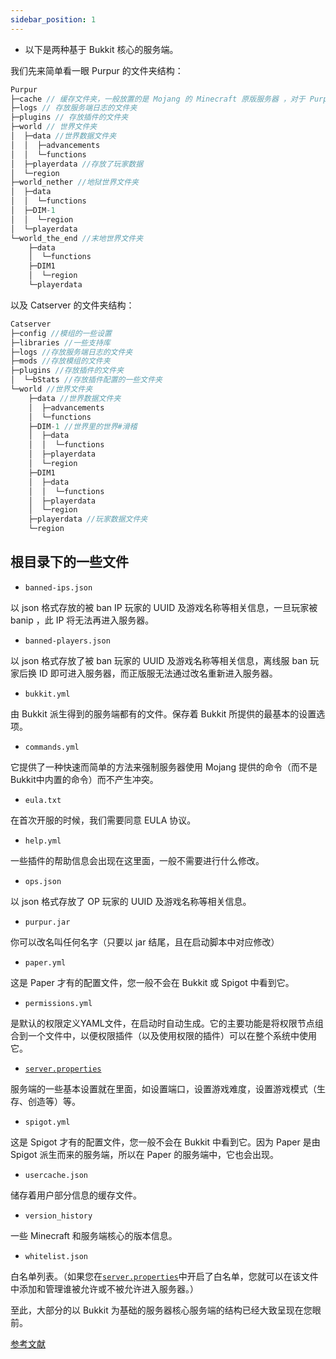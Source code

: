 ```yaml
---
sidebar_position: 1
---
```


- 以下是两种基于 Bukkit 核心的服务端。

我们先来简单看一眼 Purpur 的文件夹结构：
```c
Purpur
├─cache // 缓存文件夹，一般放置的是 Mojang 的 Minecraft 原版服务器 ，对于 Purpur fork 服务器一般会有 spark.jar
├─logs // 存放服务端日志的文件夹
├─plugins // 存放插件的文件夹
├─world // 世界文件夹
│  ├─data //世界数据文件夹
│  │  ├─advancements
│  │  └─functions
│  ├─playerdata //存放了玩家数据
│  └─region
├─world_nether //地狱世界文件夹
│  ├─data
│  │  └─functions
│  ├─DIM-1
│  │  └─region
│  └─playerdata
└─world_the_end //末地世界文件夹
    ├─data
    │  └─functions
    ├─DIM1
    │  └─region
    └─playerdata
```
以及 Catserver 的文件夹结构：
```c
Catserver
├─config //模组的一些设置
├─libraries //一些支持库
├─logs //存放服务端日志的文件夹
├─mods //存放模组的文件夹
├─plugins //存放插件的文件夹
│  └─bStats //存放插件配置的一些文件夹
└─world //世界文件夹
    ├─data //世界数据文件夹
    │  ├─advancements
    │  └─functions
    ├─DIM-1 //世界里的世界#滑稽
    │  ├─data
    │  │  └─functions
    │  ├─playerdata
    │  └─region
    ├─DIM1
    │  ├─data
    │  │  └─functions
    │  ├─playerdata
    │  └─region
    ├─playerdata //玩家数据文件夹
    └─region
```

## 根目录下的一些文件

- `banned-ips.json`

以 json 格式存放的被 ban IP 玩家的 UUID 及游戏名称等相关信息，一旦玩家被 banip ，此 IP 将无法再进入服务器。

- `banned-players.json`

以 json 格式存放了被 ban 玩家的 UUID 及游戏名称等相关信息，离线服 ban 玩家后换 ID 即可进入服务器，而正版服无法通过改名重新进入服务器。

- `bukkit.yml`

由 Bukkit 派生得到的服务端都有的文件。保存着 Bukkit 所提供的最基本的设置选项。

- `commands.yml`

它提供了一种快速而简单的方法来强制服务器使用 Mojang 提供的命令（而不是Bukkit中内置的命令）而不产生冲突。

- `eula.txt`

在首次开服的时候，我们需要同意 EULA 协议。

- `help.yml`

一些插件的帮助信息会出现在这里面，一般不需要进行什么修改。

- `ops.json`

以 json 格式存放了 OP 玩家的 UUID 及游戏名称等相关信息。

- `purpur.jar`

你可以改名叫任何名字（只要以 jar 结尾，且在启动脚本中对应修改）

- `paper.yml`

这是 Paper 才有的配置文件，您一般不会在 Bukkit 或 Spigot 中看到它。

- `permissions.yml`

是默认的权限定义YAML文件，在启动时自动生成。它的主要功能是将权限节点组合到一个文件中，以便权限插件（以及使用权限的插件）可以在整个系统中使用它。

- [`server.properties`](https://minecraft-zh.gamepedia.com/Server.properties)

服务端的一些基本设置就在里面，如设置端口，设置游戏难度，设置游戏模式（生存、创造等）等。

- `spigot.yml`

这是 Spigot 才有的配置文件，您一般不会在 Bukkit 中看到它。因为 Paper 是由 Spigot 派生而来的服务端，所以在 Paper 的服务端中，它也会出现。

- `usercache.json`

储存着用户部分信息的缓存文件。

- `version_history`

一些 Minecraft 和服务端核心的版本信息。

- `whitelist.json`

白名单列表。（如果您在[`server.properties`](https://minecraft-zh.gamepedia.com/Server.properties)中开启了白名单，您就可以在该文件中添加和管理谁被允许或不被允许进入服务器。）

至此，大部分的以 Bukkit 为基础的服务器核心服务端的结构已经大致呈现在您眼前。

[参考文献](https://github.com/Mhy278/MinecraftServerHostGuide/blob/master/Structure.md)
